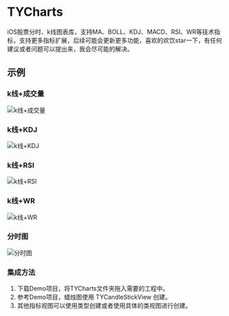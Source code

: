 # TYCharts

iOS股票分时、k线图表库，支持MA、BOLL、KDJ、MACD、RSI、WR等技术指标，支持更多指标扩展，后续可能会更新更多功能，喜欢的欢饮star一下，有任何建议或者问题可以提出来，我会尽可能的解决。
 
## 示例

### k线+成交量
![k线+成交量](https://github.com/zhaotengyu/TYCharts/blob/main/screenshot/VOLUME.png?raw=true)

### k线+KDJ
![k线+KDJ](https://github.com/zhaotengyu/TYCharts/blob/main/screenshot/KDJ.png?raw=true)

### k线+RSI
![k线+RSI](https://github.com/zhaotengyu/TYCharts/blob/main/screenshot/RSI.png?raw=true)

### k线+WR
![k线+WR](https://github.com/zhaotengyu/TYCharts/blob/main/screenshot/WR.png?raw=true)

### 分时图
![分时图](https://github.com/zhaotengyu/TYCharts/blob/main/screenshot/minute.png?raw=true)


### 集成方法
1. 下载Demo项目，将TYCharts文件夹拖入需要的工程中。
2. 参考Demo项目，蜡烛图使用 TYCandleStickView 创建。
3. 其他指标视图可以使用类型创建或者使用具体的类视图进行创建。
